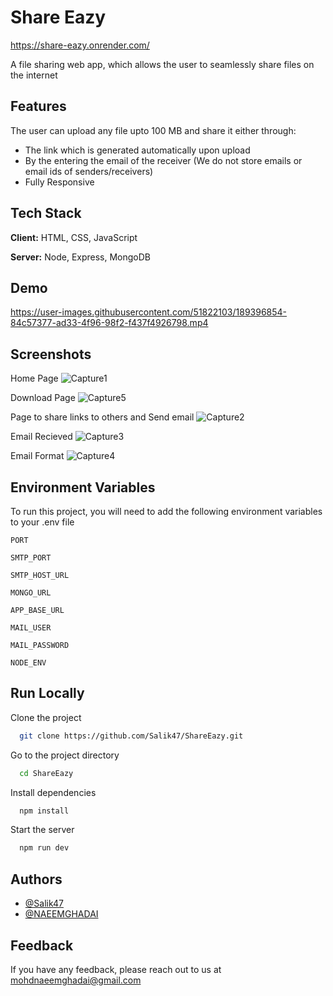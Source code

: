# Share Eazy

https://share-eazy.onrender.com/

A file sharing web app, which allows the user to seamlessly share files on the internet

## Features

The user can upload any file upto 100 MB and share it either through: 
- The link which is generated automatically upon upload 
- By the entering the email of the receiver (We do not store emails or email ids of senders/receivers)
- Fully Responsive

## Tech Stack

**Client:** HTML, CSS, JavaScript

**Server:** Node, Express, MongoDB

## Demo

https://user-images.githubusercontent.com/51822103/189396854-84c57377-ad33-4f96-98f2-f437f4926798.mp4

## Screenshots

  Home Page
![Capture1](https://user-images.githubusercontent.com/51822103/189397107-77d9d16d-78b3-4061-b056-b4c8b023b30f.PNG)

  Download Page
![Capture5](https://user-images.githubusercontent.com/51822103/189397260-5d5b46ca-727f-4bab-878d-667687524c41.PNG)

  Page to share links to others and Send email
 ![Capture2](https://user-images.githubusercontent.com/51822103/189397549-93de8781-d34a-4bc0-8dbe-8e265ba69d15.PNG)

  Email Recieved 
 ![Capture3](https://user-images.githubusercontent.com/51822103/189397680-559d03d3-f9ba-4233-8af3-e958087a63db.PNG)

  Email Format
  ![Capture4](https://user-images.githubusercontent.com/51822103/189397781-15fd0f94-0735-4b62-bd1a-cb168b47d866.PNG)
  
## Environment Variables

To run this project, you will need to add the following environment variables to your .env file

`PORT`

`SMTP_PORT`

`SMTP_HOST_URL`

`MONGO_URL`

`APP_BASE_URL`

`MAIL_USER`

`MAIL_PASSWORD`

`NODE_ENV`

## Run Locally

Clone the project

```bash
  git clone https://github.com/Salik47/ShareEazy.git
```

Go to the project directory

```bash
  cd ShareEazy
```

Install dependencies

```bash
  npm install
```

Start the server

```bash
  npm run dev
```

## Authors

- [@Salik47](https://github.com/Salik47)
- [@NAEEMGHADAI](https://github.com/NAEEMGHADAI)

## Feedback

If you have any feedback, please reach out to us at mohdnaeemghadai@gmail.com


